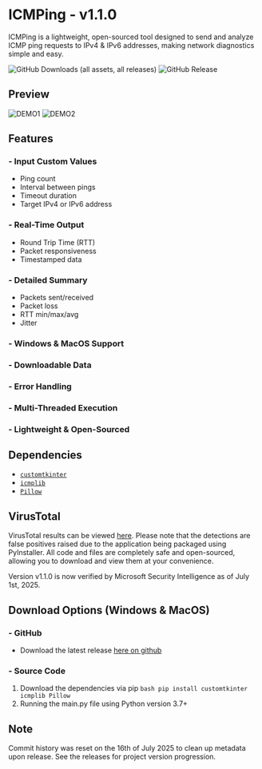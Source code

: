 # ICMPing - v1.1.0
ICMPing is a lightweight, open-sourced tool designed to send and analyze ICMP ping requests to IPv4 & IPv6 addresses, making network diagnostics simple and easy. 


![GitHub Downloads (all assets, all releases)](https://img.shields.io/github/downloads/Caleb-Greene/ICMPing/total?style=for-the-badge&color=029cff) ![GitHub Release](https://img.shields.io/github/v/release/Caleb-Greene/ICMPing?style=for-the-badge&color=029cff)


## Preview
![DEMO1](https://github.com/user-attachments/assets/e6787dd8-d470-460e-8d4b-ff44035ee5c1)
![DEMO2](https://github.com/user-attachments/assets/b361ade2-b666-4b1d-9211-372410095d03)




## Features
### - Input Custom Values
- Ping count
- Interval between pings
- Timeout duration
- Target IPv4 or IPv6 address
### - Real-Time Output
- Round Trip Time (RTT)
- Packet responsiveness
- Timestamped data
### - Detailed Summary
- Packets sent/received
- Packet loss
- RTT min/max/avg
- Jitter
### - Windows & MacOS Support
### - Downloadable Data
### - Error Handling
### - Multi-Threaded Execution
### - Lightweight & Open-Sourced

## Dependencies
- [`customtkinter`](https://github.com/TomSchimansky/CustomTkinter)
- [`icmplib`](https://github.com/ValentinBELYN/icmplib)
- [`Pillow`](https://github.com/python-pillow/Pillow)

## VirusTotal
VirusTotal results can be viewed [here](https://www.virustotal.com/gui/file/8f57daea9ff7b8ea3184c10026ae995521281c387d835e98ee2f8760a2a41b26/detection). Please note that the detections are false positives raised due to the application being packaged using PyInstaller. All code and files are completely safe and open-sourced, allowing you to download and view them at your convenience. 

Version v1.1.0 is now verified by Microsoft Security Intelligence as of July 1st, 2025.

## Download Options (Windows & MacOS)

### - GitHub
- Download the latest release [here on github]([https://github.com/Caleb-Greene/ICMPing/releases/download/v1.1.0/ICMPing.exe](https://github.com/Greenest-Guy/ICMPing/releases/latest))

### - Source Code
1. Download the dependencies via pip ```bash pip install customtkinter icmplib Pillow```
2. Running the main.py file using Python version 3.7+

## Note
Commit history was reset on the 16th of July 2025 to clean up metadata upon release. See the releases for project version progression.
